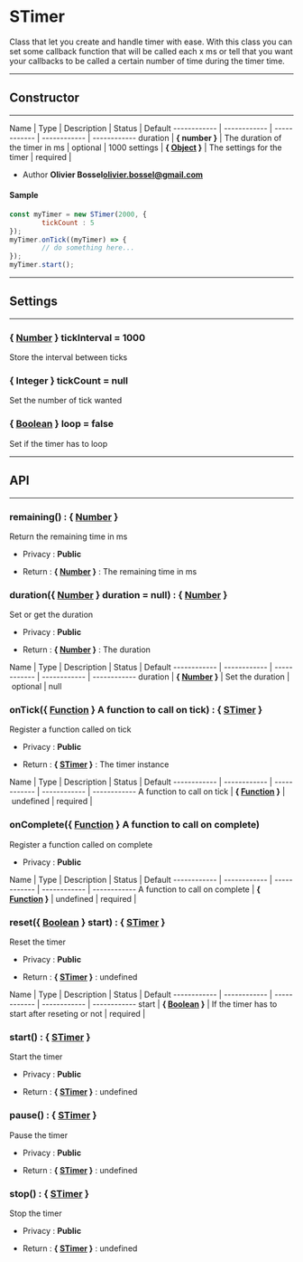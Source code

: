 # STimer
Class that let you create and handle timer with ease.
With this class you can set some callback function that will be
called each x ms or tell that you want your callbacks to be called
a certain number of time during the timer time.

-----------------------------
## Constructor
-----------------------------



Name | Type | Description | Status | Default
------------ | ------------ | ------------ | ------------ | ------------
duration | **{ number }** | The duration of the timer in ms | optional | 1000
settings | **{ <a class="link" href="https://developer.mozilla.org/fr/docs/Web/JavaScript/Reference/Objets_globaux/Object" target="_blank" title="Object">Object</a> }** | The settings for the timer | required | 

- Author **Olivier Bossel<olivier.bossel@gmail.com>**

#### Sample
```js
const myTimer = new STimer(2000, {
		tickCount : 5
});
myTimer.onTick((myTimer) => {
		// do something here...
});
myTimer.start();

```

-----------------------------
## Settings
-----------------------------

### { <a class="link" href="https://developer.mozilla.org/fr/docs/Web/JavaScript/Reference/Objets_globaux/Number" target="_blank" title="Number">Number</a> } tickInterval = 1000
Store the interval between ticks


### { Integer } tickCount = null
Set the number of tick wanted


### { <a class="link" href="https://developer.mozilla.org/fr/docs/Web/JavaScript/Reference/Objets_globaux/Boolean" target="_blank" title="Boolean">Boolean</a> } loop = false
Set if the timer has to loop



-----------------------------
## API
-----------------------------

### remaining() : { <a class="link" href="https://developer.mozilla.org/fr/docs/Web/JavaScript/Reference/Objets_globaux/Number" target="_blank" title="Number">Number</a> }
Return the remaining time in ms
- Privacy : **Public**

- Return : **{ <a class="link" href="https://developer.mozilla.org/fr/docs/Web/JavaScript/Reference/Objets_globaux/Number" target="_blank" title="Number">Number</a> }** : The remaining time in ms


### duration({ <a class="link" href="https://developer.mozilla.org/fr/docs/Web/JavaScript/Reference/Objets_globaux/Number" target="_blank" title="Number">Number</a> } duration = null) : { <a class="link" href="https://developer.mozilla.org/fr/docs/Web/JavaScript/Reference/Objets_globaux/Number" target="_blank" title="Number">Number</a> }
Set or get the duration
- Privacy : **Public**

- Return : **{ <a class="link" href="https://developer.mozilla.org/fr/docs/Web/JavaScript/Reference/Objets_globaux/Number" target="_blank" title="Number">Number</a> }** : The duration

Name | Type | Description | Status | Default
------------ | ------------ | ------------ | ------------ | ------------
duration | **{ <a class="link" href="https://developer.mozilla.org/fr/docs/Web/JavaScript/Reference/Objets_globaux/Number" target="_blank" title="Number">Number</a> }** | Set the duration | optional | null


### onTick({ <a class="link" href="https://developer.mozilla.org/fr/docs/Web/JavaScript/Reference/Objets_globaux/Function" target="_blank" title="Function">Function</a> } A function to call on tick) : { [STimer](/api/js/classes/STimer.md) }
Register a function called on tick
- Privacy : **Public**

- Return : **{ [STimer](/api/js/classes/STimer.md) }** : The timer instance

Name | Type | Description | Status | Default
------------ | ------------ | ------------ | ------------ | ------------
A function to call on tick | **{ <a class="link" href="https://developer.mozilla.org/fr/docs/Web/JavaScript/Reference/Objets_globaux/Function" target="_blank" title="Function">Function</a> }** | undefined | required | 


### onComplete({ <a class="link" href="https://developer.mozilla.org/fr/docs/Web/JavaScript/Reference/Objets_globaux/Function" target="_blank" title="Function">Function</a> } A function to call on complete)
Register a function called on complete
- Privacy : **Public**



Name | Type | Description | Status | Default
------------ | ------------ | ------------ | ------------ | ------------
A function to call on complete | **{ <a class="link" href="https://developer.mozilla.org/fr/docs/Web/JavaScript/Reference/Objets_globaux/Function" target="_blank" title="Function">Function</a> }** | undefined | required | 


### reset({ <a class="link" href="https://developer.mozilla.org/fr/docs/Web/JavaScript/Reference/Objets_globaux/Boolean" target="_blank" title="Boolean">Boolean</a> } start) : { [STimer](/api/js/classes/STimer.md) }
Reset the timer
- Privacy : **Public**

- Return : **{ [STimer](/api/js/classes/STimer.md) }** : undefined

Name | Type | Description | Status | Default
------------ | ------------ | ------------ | ------------ | ------------
start | **{ <a class="link" href="https://developer.mozilla.org/fr/docs/Web/JavaScript/Reference/Objets_globaux/Boolean" target="_blank" title="Boolean">Boolean</a> }** | If the timer has to start after reseting or not | required | 


### start() : { [STimer](/api/js/classes/STimer.md) }
Start the timer
- Privacy : **Public**

- Return : **{ [STimer](/api/js/classes/STimer.md) }** : undefined


### pause() : { [STimer](/api/js/classes/STimer.md) }
Pause the timer
- Privacy : **Public**

- Return : **{ [STimer](/api/js/classes/STimer.md) }** : undefined


### stop() : { [STimer](/api/js/classes/STimer.md) }
Stop the timer
- Privacy : **Public**

- Return : **{ [STimer](/api/js/classes/STimer.md) }** : undefined



